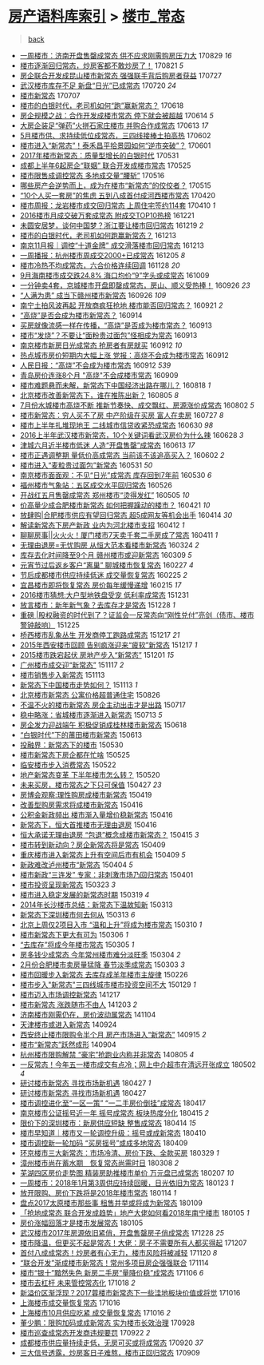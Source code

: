 [房产语料库索引](../../README.md)  > [楼市_常态](楼市_常态.md)
====
> [back](../README.md)

- [一周楼市：济南开盘售罄成常态 供不应求刚需购房压力大](http://jkwz.applinzi.com/ittc/7007139359424513040.html#%E4%B8%80%E5%91%A8%E6%A5%BC%E5%B8%82%EF%BC%9A%E6%B5%8E%E5%8D%97%E5%BC%80%E7%9B%98%E5%94%AE%E7%BD%84%E6%88%90%E5%B8%B8%E6%80%81+%E4%BE%9B%E4%B8%8D%E5%BA%94%E6%B1%82%E5%88%9A%E9%9C%80%E8%B4%AD%E6%88%BF%E5%8E%8B%E5%8A%9B%E5%A4%A7) 170829 *16* 
- [楼市逐渐回归常态，炒房客都不敢炒房了！](http://jkwz.applinzi.com/ittc/7004300909377750033.html#%E6%A5%BC%E5%B8%82%E9%80%90%E6%B8%90%E5%9B%9E%E5%BD%92%E5%B8%B8%E6%80%81%EF%BC%8C%E7%82%92%E6%88%BF%E5%AE%A2%E9%83%BD%E4%B8%8D%E6%95%A2%E7%82%92%E6%88%BF%E4%BA%86%EF%BC%81) 170821 *5* 
- [房企联合开发成昆山楼市新常态 强强联手背后购房者获益](http://jkwz.applinzi.com/ittc/6994869894062277649.html#%E6%88%BF%E4%BC%81%E8%81%94%E5%90%88%E5%BC%80%E5%8F%91%E6%88%90%E6%98%86%E5%B1%B1%E6%A5%BC%E5%B8%82%E6%96%B0%E5%B8%B8%E6%80%81+%E5%BC%BA%E5%BC%BA%E8%81%94%E6%89%8B%E8%83%8C%E5%90%8E%E8%B4%AD%E6%88%BF%E8%80%85%E8%8E%B7%E7%9B%8A) 170727  
- [武汉楼市库存不足 新盘“日光”已成常态](http://jkwz.applinzi.com/ittc/6992432596641121296.html#%E6%AD%A6%E6%B1%89%E6%A5%BC%E5%B8%82%E5%BA%93%E5%AD%98%E4%B8%8D%E8%B6%B3+%E6%96%B0%E7%9B%98%E2%80%9C%E6%97%A5%E5%85%89%E2%80%9D%E5%B7%B2%E6%88%90%E5%B8%B8%E6%80%81) 170720 *24* 
- [楼市新常态](http://jkwz.applinzi.com/ittc/6987432055234118673.html#%E6%A5%BC%E5%B8%82%E6%96%B0%E5%B8%B8%E6%80%81) 170707  
- [楼市的白银时代，老司机如何“跑”赢新常态？](http://jkwz.applinzi.com/ittc/6980531980402689029.html#%E6%A5%BC%E5%B8%82%E7%9A%84%E7%99%BD%E9%93%B6%E6%97%B6%E4%BB%A3%EF%BC%8C%E8%80%81%E5%8F%B8%E6%9C%BA%E5%A6%82%E4%BD%95%E2%80%9C%E8%B7%91%E2%80%9D%E8%B5%A2%E6%96%B0%E5%B8%B8%E6%80%81%EF%BC%9F) 170618  
- [房企规模之战：合作开发成楼市常态 停下就会被超越](http://jkwz.applinzi.com/ittc/6979019526107563012.html#%E6%88%BF%E4%BC%81%E8%A7%84%E6%A8%A1%E4%B9%8B%E6%88%98%EF%BC%9A%E5%90%88%E4%BD%9C%E5%BC%80%E5%8F%91%E6%88%90%E6%A5%BC%E5%B8%82%E5%B8%B8%E6%80%81+%E5%81%9C%E4%B8%8B%E5%B0%B1%E4%BC%9A%E8%A2%AB%E8%B6%85%E8%B6%8A) 170614 *5* 
- [大房企装足“弹药”火拼石家庄楼市 并购合作成常态](http://jkwz.applinzi.com/ittc/6978796113053090821.html#%E5%A4%A7%E6%88%BF%E4%BC%81%E8%A3%85%E8%B6%B3%E2%80%9C%E5%BC%B9%E8%8D%AF%E2%80%9D%E7%81%AB%E6%8B%BC%E7%9F%B3%E5%AE%B6%E5%BA%84%E6%A5%BC%E5%B8%82+%E5%B9%B6%E8%B4%AD%E5%90%88%E4%BD%9C%E6%88%90%E5%B8%B8%E6%80%81) 170613 *17* 
- [5月楼市供、求持续低位成常态，三四线接棒土拍高热](http://jkwz.applinzi.com/ittc/6974650598019302404.html#5%E6%9C%88%E6%A5%BC%E5%B8%82%E4%BE%9B%E3%80%81%E6%B1%82%E6%8C%81%E7%BB%AD%E4%BD%8E%E4%BD%8D%E6%88%90%E5%B8%B8%E6%80%81%EF%BC%8C%E4%B8%89%E5%9B%9B%E7%BA%BF%E6%8E%A5%E6%A3%92%E5%9C%9F%E6%8B%8D%E9%AB%98%E7%83%AD) 170602  
- [楼市进入“新常态”！泰禾昌平拾景园如何“逆市突破”？](http://jkwz.applinzi.com/ittc/6974119840892584964.html#%E6%A5%BC%E5%B8%82%E8%BF%9B%E5%85%A5%E2%80%9C%E6%96%B0%E5%B8%B8%E6%80%81%E2%80%9D%EF%BC%81%E6%B3%B0%E7%A6%BE%E6%98%8C%E5%B9%B3%E6%8B%BE%E6%99%AF%E5%9B%AD%E5%A6%82%E4%BD%95%E2%80%9C%E9%80%86%E5%B8%82%E7%AA%81%E7%A0%B4%E2%80%9D%EF%BC%9F) 170601  
- [2017年楼市新常态：质量型增长的白银时代](http://jkwz.applinzi.com/ittc/6973655023362769924.html#2017%E5%B9%B4%E6%A5%BC%E5%B8%82%E6%96%B0%E5%B8%B8%E6%80%81%EF%BC%9A%E8%B4%A8%E9%87%8F%E5%9E%8B%E5%A2%9E%E9%95%BF%E7%9A%84%E7%99%BD%E9%93%B6%E6%97%B6%E4%BB%A3) 170531  
- [成都上半年6起房企“联姻” 联合开发成楼市常态](http://jkwz.applinzi.com/ittc/6971559298273379332.html#%E6%88%90%E9%83%BD%E4%B8%8A%E5%8D%8A%E5%B9%B46%E8%B5%B7%E6%88%BF%E4%BC%81%E2%80%9C%E8%81%94%E5%A7%BB%E2%80%9D+%E8%81%94%E5%90%88%E5%BC%80%E5%8F%91%E6%88%90%E6%A5%BC%E5%B8%82%E5%B8%B8%E6%80%81) 170525  
- [楼市限售成调控常态 多地成交量“腰斩”](http://jkwz.applinzi.com/ittc/6968333748876608517.html#%E6%A5%BC%E5%B8%82%E9%99%90%E5%94%AE%E6%88%90%E8%B0%83%E6%8E%A7%E5%B8%B8%E6%80%81+%E5%A4%9A%E5%9C%B0%E6%88%90%E4%BA%A4%E9%87%8F%E2%80%9C%E8%85%B0%E6%96%A9%E2%80%9D) 170516  
- [哪些房产会逆势而上，成为在楼市“新常态”的佼佼者？](http://jkwz.applinzi.com/ittc/6967623574297773060.html#%E5%93%AA%E4%BA%9B%E6%88%BF%E4%BA%A7%E4%BC%9A%E9%80%86%E5%8A%BF%E8%80%8C%E4%B8%8A%EF%BC%8C%E6%88%90%E4%B8%BA%E5%9C%A8%E6%A5%BC%E5%B8%82%E2%80%9C%E6%96%B0%E5%B8%B8%E6%80%81%E2%80%9D%E7%9A%84%E4%BD%BC%E4%BD%BC%E8%80%85%EF%BC%9F) 170515  
- [“10个人买一套房”的焦虑 五到八成首付成河西楼市常态](http://jkwz.applinzi.com/ittc/6958705746735809540.html#%E2%80%9C10%E4%B8%AA%E4%BA%BA%E4%B9%B0%E4%B8%80%E5%A5%97%E6%88%BF%E2%80%9D%E7%9A%84%E7%84%A6%E8%99%91+%E4%BA%94%E5%88%B0%E5%85%AB%E6%88%90%E9%A6%96%E4%BB%98%E6%88%90%E6%B2%B3%E8%A5%BF%E6%A5%BC%E5%B8%82%E5%B8%B8%E6%80%81) 170420  
- [楼市周报：龙岩楼市成交回归常态 上周住宅签约114套](http://jkwz.applinzi.com/ittc/6954910236715516933.html#%E6%A5%BC%E5%B8%82%E5%91%A8%E6%8A%A5%EF%BC%9A%E9%BE%99%E5%B2%A9%E6%A5%BC%E5%B8%82%E6%88%90%E4%BA%A4%E5%9B%9E%E5%BD%92%E5%B8%B8%E6%80%81+%E4%B8%8A%E5%91%A8%E4%BD%8F%E5%AE%85%E7%AD%BE%E7%BA%A6114%E5%A5%97) 170410 *1* 
- [2016楼市月成交破万套成常态 附成交TOP10热榜](http://jkwz.applinzi.com/ittc/6914018122725327877.html#2016%E6%A5%BC%E5%B8%82%E6%9C%88%E6%88%90%E4%BA%A4%E7%A0%B4%E4%B8%87%E5%A5%97%E6%88%90%E5%B8%B8%E6%80%81+%E9%99%84%E6%88%90%E4%BA%A4TOP10%E7%83%AD%E6%A6%9C) 161221  
- [未圆安居梦，谈何中国梦？浙江要让楼市回归常态](http://jkwz.applinzi.com/ittc/6913246507435557892.html#%E6%9C%AA%E5%9C%86%E5%AE%89%E5%B1%85%E6%A2%A6%EF%BC%8C%E8%B0%88%E4%BD%95%E4%B8%AD%E5%9B%BD%E6%A2%A6%EF%BC%9F%E6%B5%99%E6%B1%9F%E8%A6%81%E8%AE%A9%E6%A5%BC%E5%B8%82%E5%9B%9E%E5%BD%92%E5%B8%B8%E6%80%81) 161219 *2* 
- [楼市的白银时代，老司机如何跑赢新常态？](http://jkwz.applinzi.com/ittc/6911068707890922501.html#%E6%A5%BC%E5%B8%82%E7%9A%84%E7%99%BD%E9%93%B6%E6%97%B6%E4%BB%A3%EF%BC%8C%E8%80%81%E5%8F%B8%E6%9C%BA%E5%A6%82%E4%BD%95%E8%B7%91%E8%B5%A2%E6%96%B0%E5%B8%B8%E6%80%81%EF%BC%9F) 161213  
- [南京11月报｜调控“十道金牌” 成交滑落楼市回归常态](http://jkwz.applinzi.com/ittc/6911056387659793412.html#%E5%8D%97%E4%BA%AC11%E6%9C%88%E6%8A%A5%EF%BD%9C%E8%B0%83%E6%8E%A7%E2%80%9C%E5%8D%81%E9%81%93%E9%87%91%E7%89%8C%E2%80%9D+%E6%88%90%E4%BA%A4%E6%BB%91%E8%90%BD%E6%A5%BC%E5%B8%82%E5%9B%9E%E5%BD%92%E5%B8%B8%E6%80%81) 161213  
- [一周播报：杭州楼市周成交2000+已成常态](http://jkwz.applinzi.com/ittc/6908072871959462917.html#%E4%B8%80%E5%91%A8%E6%92%AD%E6%8A%A5%EF%BC%9A%E6%9D%AD%E5%B7%9E%E6%A5%BC%E5%B8%82%E5%91%A8%E6%88%90%E4%BA%A42000%2B%E5%B7%B2%E6%88%90%E5%B8%B8%E6%80%81) 161205 *8* 
- [楼市冷热不均成常态，六合价格连续回调](http://jkwz.applinzi.com/ittc/6905587940645667845.html#%E6%A5%BC%E5%B8%82%E5%86%B7%E7%83%AD%E4%B8%8D%E5%9D%87%E6%88%90%E5%B8%B8%E6%80%81%EF%BC%8C%E5%85%AD%E5%90%88%E4%BB%B7%E6%A0%BC%E8%BF%9E%E7%BB%AD%E5%9B%9E%E8%B0%83) 161128 *20* 
- [9月海南楼市成交跌24.8% 海口均价“9”字头或成常态](http://jkwz.applinzi.com/ittc/6887008980492092421.html#9%E6%9C%88%E6%B5%B7%E5%8D%97%E6%A5%BC%E5%B8%82%E6%88%90%E4%BA%A4%E8%B7%8C24.8%25+%E6%B5%B7%E5%8F%A3%E5%9D%87%E4%BB%B7%E2%80%9C9%E2%80%9D%E5%AD%97%E5%A4%B4%E6%88%96%E6%88%90%E5%B8%B8%E6%80%81) 161009  
- [一分钟卖4套，京城楼市开盘即罄成常态，房山、顺义受热捧！](http://jkwz.applinzi.com/ittc/6882164633103762436.html#%E4%B8%80%E5%88%86%E9%92%9F%E5%8D%964%E5%A5%97%EF%BC%8C%E4%BA%AC%E5%9F%8E%E6%A5%BC%E5%B8%82%E5%BC%80%E7%9B%98%E5%8D%B3%E7%BD%84%E6%88%90%E5%B8%B8%E6%80%81%EF%BC%8C%E6%88%BF%E5%B1%B1%E3%80%81%E9%A1%BA%E4%B9%89%E5%8F%97%E7%83%AD%E6%8D%A7%EF%BC%81) 160926 *23* 
- [“人满为患” 成当下赣州楼市新常态](http://jkwz.applinzi.com/ittc/6882096352573522948.html#%E2%80%9C%E4%BA%BA%E6%BB%A1%E4%B8%BA%E6%82%A3%E2%80%9D+%E6%88%90%E5%BD%93%E4%B8%8B%E8%B5%A3%E5%B7%9E%E6%A5%BC%E5%B8%82%E6%96%B0%E5%B8%B8%E6%80%81) 160926 *109* 
- [南宁土拍风波再起 开放商疯狂抢地 楼市能否回归常态？](http://jkwz.applinzi.com/ittc/6880364532098139141.html#%E5%8D%97%E5%AE%81%E5%9C%9F%E6%8B%8D%E9%A3%8E%E6%B3%A2%E5%86%8D%E8%B5%B7+%E5%BC%80%E6%94%BE%E5%95%86%E7%96%AF%E7%8B%82%E6%8A%A2%E5%9C%B0+%E6%A5%BC%E5%B8%82%E8%83%BD%E5%90%A6%E5%9B%9E%E5%BD%92%E5%B8%B8%E6%80%81%EF%BC%9F) 160921 *2* 
- [“高烧”是否会成为楼市新常态？](http://jkwz.applinzi.com/ittc/6877807968434783236.html#%E2%80%9C%E9%AB%98%E7%83%A7%E2%80%9D%E6%98%AF%E5%90%A6%E4%BC%9A%E6%88%90%E4%B8%BA%E6%A5%BC%E5%B8%82%E6%96%B0%E5%B8%B8%E6%80%81%EF%BC%9F) 160914  
- [买房就像流感一样在传播，“高烧”是否成为楼市常态？](http://jkwz.applinzi.com/ittc/6877428013532185604.html#%E4%B9%B0%E6%88%BF%E5%B0%B1%E5%83%8F%E6%B5%81%E6%84%9F%E4%B8%80%E6%A0%B7%E5%9C%A8%E4%BC%A0%E6%92%AD%EF%BC%8C%E2%80%9C%E9%AB%98%E7%83%A7%E2%80%9D%E6%98%AF%E5%90%A6%E6%88%90%E4%B8%BA%E6%A5%BC%E5%B8%82%E5%B8%B8%E6%80%81%EF%BC%9F) 160913  
- [楼市“发烧”？不要让“面粉贵过面包”怪相成为常态](http://jkwz.applinzi.com/ittc/6877267389917430789.html#%E6%A5%BC%E5%B8%82%E2%80%9C%E5%8F%91%E7%83%A7%E2%80%9D%EF%BC%9F%E4%B8%8D%E8%A6%81%E8%AE%A9%E2%80%9C%E9%9D%A2%E7%B2%89%E8%B4%B5%E8%BF%87%E9%9D%A2%E5%8C%85%E2%80%9D%E6%80%AA%E7%9B%B8%E6%88%90%E4%B8%BA%E5%B8%B8%E6%80%81) 160913  
- [南京楼市新房日光成常态 抢房者有房就买](http://jkwz.applinzi.com/ittc/6877012983925965829.html#%E5%8D%97%E4%BA%AC%E6%A5%BC%E5%B8%82%E6%96%B0%E6%88%BF%E6%97%A5%E5%85%89%E6%88%90%E5%B8%B8%E6%80%81+%E6%8A%A2%E6%88%BF%E8%80%85%E6%9C%89%E6%88%BF%E5%B0%B1%E4%B9%B0) 160912 *10* 
- [热点城市房价短期内大幅上涨 党报：高烧不会成为楼市常态](http://jkwz.applinzi.com/ittc/6876885820211987460.html#%E7%83%AD%E7%82%B9%E5%9F%8E%E5%B8%82%E6%88%BF%E4%BB%B7%E7%9F%AD%E6%9C%9F%E5%86%85%E5%A4%A7%E5%B9%85%E4%B8%8A%E6%B6%A8+%E5%85%9A%E6%8A%A5%EF%BC%9A%E9%AB%98%E7%83%A7%E4%B8%8D%E4%BC%9A%E6%88%90%E4%B8%BA%E6%A5%BC%E5%B8%82%E5%B8%B8%E6%80%81) 160912  
- [人民日报：“高烧”不会成为楼市常态](http://jkwz.applinzi.com/ittc/6876877715436733444.html#%E4%BA%BA%E6%B0%91%E6%97%A5%E6%8A%A5%EF%BC%9A%E2%80%9C%E9%AB%98%E7%83%A7%E2%80%9D%E4%B8%8D%E4%BC%9A%E6%88%90%E4%B8%BA%E6%A5%BC%E5%B8%82%E5%B8%B8%E6%80%81) 160912 *539* 
- [青岛房价连涨8个月 &quot;高烧&quot;不会成楼市常态](http://jkwz.applinzi.com/ittc/6875780658647008261.html#%E9%9D%92%E5%B2%9B%E6%88%BF%E4%BB%B7%E8%BF%9E%E6%B6%A88%E4%B8%AA%E6%9C%88+%26quot%3B%E9%AB%98%E7%83%A7%26quot%3B%E4%B8%8D%E4%BC%9A%E6%88%90%E6%A5%BC%E5%B8%82%E5%B8%B8%E6%80%81) 160909  
- [楼市难题悬而未解，新常态下中国经济出路在哪儿？](http://jkwz.applinzi.com/ittc/6867784354629157892.html#%E6%A5%BC%E5%B8%82%E9%9A%BE%E9%A2%98%E6%82%AC%E8%80%8C%E6%9C%AA%E8%A7%A3%EF%BC%8C%E6%96%B0%E5%B8%B8%E6%80%81%E4%B8%8B%E4%B8%AD%E5%9B%BD%E7%BB%8F%E6%B5%8E%E5%87%BA%E8%B7%AF%E5%9C%A8%E5%93%AA%E5%84%BF%EF%BC%9F) 160818 *1* 
- [北京楼市改善新常态下，谁在推陈出新？](http://jkwz.applinzi.com/ittc/6862816988489057284.html#%E5%8C%97%E4%BA%AC%E6%A5%BC%E5%B8%82%E6%94%B9%E5%96%84%E6%96%B0%E5%B8%B8%E6%80%81%E4%B8%8B%EF%BC%8C%E8%B0%81%E5%9C%A8%E6%8E%A8%E9%99%88%E5%87%BA%E6%96%B0%EF%BC%9F) 160805 *8* 
- [7月份水城楼市高烧不断 推新节奏快、成交飘红、房源涨价成常态](http://jkwz.applinzi.com/ittc/6861784354107425797.html#7%E6%9C%88%E4%BB%BD%E6%B0%B4%E5%9F%8E%E6%A5%BC%E5%B8%82%E9%AB%98%E7%83%A7%E4%B8%8D%E6%96%AD+%E6%8E%A8%E6%96%B0%E8%8A%82%E5%A5%8F%E5%BF%AB%E3%80%81%E6%88%90%E4%BA%A4%E9%A3%98%E7%BA%A2%E3%80%81%E6%88%BF%E6%BA%90%E6%B6%A8%E4%BB%B7%E6%88%90%E5%B8%B8%E6%80%81) 160802 *5* 
- [楼市新常态：穷人买不了房 中产阶级在买房 富人在卖房](http://jkwz.applinzi.com/ittc/6859673798831506437.html#%E6%A5%BC%E5%B8%82%E6%96%B0%E5%B8%B8%E6%80%81%EF%BC%9A%E7%A9%B7%E4%BA%BA%E4%B9%B0%E4%B8%8D%E4%BA%86%E6%88%BF+%E4%B8%AD%E4%BA%A7%E9%98%B6%E7%BA%A7%E5%9C%A8%E4%B9%B0%E6%88%BF+%E5%AF%8C%E4%BA%BA%E5%9C%A8%E5%8D%96%E6%88%BF) 160727 *8* 
- [楼市上半年扎堆现地王 二线城市信贷收紧恐成常态](http://jkwz.applinzi.com/ittc/6849419554522137605.html#%E6%A5%BC%E5%B8%82%E4%B8%8A%E5%8D%8A%E5%B9%B4%E6%89%8E%E5%A0%86%E7%8E%B0%E5%9C%B0%E7%8E%8B+%E4%BA%8C%E7%BA%BF%E5%9F%8E%E5%B8%82%E4%BF%A1%E8%B4%B7%E6%94%B6%E7%B4%A7%E6%81%90%E6%88%90%E5%B8%B8%E6%80%81) 160630 *98* 
- [2016上半年武汉楼市新常态，10个关键词看武汉房价为什么辣](http://jkwz.applinzi.com/ittc/6848698165137769477.html#2016%E4%B8%8A%E5%8D%8A%E5%B9%B4%E6%AD%A6%E6%B1%89%E6%A5%BC%E5%B8%82%E6%96%B0%E5%B8%B8%E6%80%81%EF%BC%8C10%E4%B8%AA%E5%85%B3%E9%94%AE%E8%AF%8D%E7%9C%8B%E6%AD%A6%E6%B1%89%E6%88%BF%E4%BB%B7%E4%B8%BA%E4%BB%80%E4%B9%88%E8%BE%A3) 160628 *3* 
- [津城六月近半楼市低迷 人造“开盘售罄”成常态](http://jkwz.applinzi.com/ittc/6843249200154035204.html#%E6%B4%A5%E5%9F%8E%E5%85%AD%E6%9C%88%E8%BF%91%E5%8D%8A%E6%A5%BC%E5%B8%82%E4%BD%8E%E8%BF%B7+%E4%BA%BA%E9%80%A0%E2%80%9C%E5%BC%80%E7%9B%98%E5%94%AE%E7%BD%84%E2%80%9D%E6%88%90%E5%B8%B8%E6%80%81) 160613 *17* 
- [楼市正遇调整期 量低价高成常态 当前该不该追高买入？](http://jkwz.applinzi.com/ittc/6839067278867694597.html#%E6%A5%BC%E5%B8%82%E6%AD%A3%E9%81%87%E8%B0%83%E6%95%B4%E6%9C%9F+%E9%87%8F%E4%BD%8E%E4%BB%B7%E9%AB%98%E6%88%90%E5%B8%B8%E6%80%81+%E5%BD%93%E5%89%8D%E8%AF%A5%E4%B8%8D%E8%AF%A5%E8%BF%BD%E9%AB%98%E4%B9%B0%E5%85%A5%EF%BC%9F) 160602 *2* 
- [楼市进入“麦粒贵过面包”新常态](http://jkwz.applinzi.com/ittc/6838390683853128709.html#%E6%A5%BC%E5%B8%82%E8%BF%9B%E5%85%A5%E2%80%9C%E9%BA%A6%E7%B2%92%E8%B4%B5%E8%BF%87%E9%9D%A2%E5%8C%85%E2%80%9D%E6%96%B0%E5%B8%B8%E6%80%81) 160531 *50* 
- [南京楼市面面观：不见“日光”成常态 库存回到7年前](http://jkwz.applinzi.com/ittc/6838079583420941317.html#%E5%8D%97%E4%BA%AC%E6%A5%BC%E5%B8%82%E9%9D%A2%E9%9D%A2%E8%A7%82%EF%BC%9A%E4%B8%8D%E8%A7%81%E2%80%9C%E6%97%A5%E5%85%89%E2%80%9D%E6%88%90%E5%B8%B8%E6%80%81+%E5%BA%93%E5%AD%98%E5%9B%9E%E5%88%B07%E5%B9%B4%E5%89%8D) 160530 *6* 
- [福州楼市气象站：五区成交水平回归常态](http://jkwz.applinzi.com/ittc/6836455016843707397.html#%E7%A6%8F%E5%B7%9E%E6%A5%BC%E5%B8%82%E6%B0%94%E8%B1%A1%E7%AB%99%EF%BC%9A%E4%BA%94%E5%8C%BA%E6%88%90%E4%BA%A4%E6%B0%B4%E5%B9%B3%E5%9B%9E%E5%BD%92%E5%B8%B8%E6%80%81) 160526  
- [开战红五月售罄成常态 郑州楼市“烫得发红”](http://jkwz.applinzi.com/ittc/6828666221503185925.html#%E5%BC%80%E6%88%98%E7%BA%A2%E4%BA%94%E6%9C%88%E5%94%AE%E7%BD%84%E6%88%90%E5%B8%B8%E6%80%81+%E9%83%91%E5%B7%9E%E6%A5%BC%E5%B8%82%E2%80%9C%E7%83%AB%E5%BE%97%E5%8F%91%E7%BA%A2%E2%80%9D) 160505 *10* 
- [价高量少成合肥楼市新常态 如何把握躁动的楼市？](http://jkwz.applinzi.com/ittc/6823468992341476356.html#%E4%BB%B7%E9%AB%98%E9%87%8F%E5%B0%91%E6%88%90%E5%90%88%E8%82%A5%E6%A5%BC%E5%B8%82%E6%96%B0%E5%B8%B8%E6%80%81+%E5%A6%82%E4%BD%95%E6%8A%8A%E6%8F%A1%E8%BA%81%E5%8A%A8%E7%9A%84%E6%A5%BC%E5%B8%82%EF%BC%9F) 160421 *10* 
- [放肆购|合肥楼市供应有望回归常态 超5成网友等机会出手](http://jkwz.applinzi.com/ittc/6820890423325099013.html#%E6%94%BE%E8%82%86%E8%B4%AD%7C%E5%90%88%E8%82%A5%E6%A5%BC%E5%B8%82%E4%BE%9B%E5%BA%94%E6%9C%89%E6%9C%9B%E5%9B%9E%E5%BD%92%E5%B8%B8%E6%80%81+%E8%B6%855%E6%88%90%E7%BD%91%E5%8F%8B%E7%AD%89%E6%9C%BA%E4%BC%9A%E5%87%BA%E6%89%8B) 160414 *30* 
- [解读新常态下房产新政 业内为河北楼市支招](http://jkwz.applinzi.com/ittc/6820208761389974532.html#%E8%A7%A3%E8%AF%BB%E6%96%B0%E5%B8%B8%E6%80%81%E4%B8%8B%E6%88%BF%E4%BA%A7%E6%96%B0%E6%94%BF+%E4%B8%9A%E5%86%85%E4%B8%BA%E6%B2%B3%E5%8C%97%E6%A5%BC%E5%B8%82%E6%94%AF%E6%8B%9B) 160412 *1* 
- [聊聊房事||火火火！厦门楼市7天卖千套二手房成了常态](http://jkwz.applinzi.com/ittc/6819788174041547780.html#%E8%81%8A%E8%81%8A%E6%88%BF%E4%BA%8B%7C%7C%E7%81%AB%E7%81%AB%E7%81%AB%EF%BC%81%E5%8E%A6%E9%97%A8%E6%A5%BC%E5%B8%827%E5%A4%A9%E5%8D%96%E5%8D%83%E5%A5%97%E4%BA%8C%E6%89%8B%E6%88%BF%E6%88%90%E4%BA%86%E5%B8%B8%E6%80%81) 160411 *1* 
- [无理由退房=无忧购房 从恒大范本看楼市新常态](http://jkwz.applinzi.com/ittc/6813110730790274052.html#%E6%97%A0%E7%90%86%E7%94%B1%E9%80%80%E6%88%BF%3D%E6%97%A0%E5%BF%A7%E8%B4%AD%E6%88%BF+%E4%BB%8E%E6%81%92%E5%A4%A7%E8%8C%83%E6%9C%AC%E7%9C%8B%E6%A5%BC%E5%B8%82%E6%96%B0%E5%B8%B8%E6%80%81) 160324 *2* 
- [库存去化时间降至9个月 赣州楼市或迎新常态](http://jkwz.applinzi.com/ittc/6807553691905164292.html#%E5%BA%93%E5%AD%98%E5%8E%BB%E5%8C%96%E6%97%B6%E9%97%B4%E9%99%8D%E8%87%B39%E4%B8%AA%E6%9C%88+%E8%B5%A3%E5%B7%9E%E6%A5%BC%E5%B8%82%E6%88%96%E8%BF%8E%E6%96%B0%E5%B8%B8%E6%80%81) 160309 *5* 
- [元宵节过后返乡客户“离巢” 聊城楼市恢复常态](http://jkwz.applinzi.com/ittc/6803413823868371972.html#%E5%85%83%E5%AE%B5%E8%8A%82%E8%BF%87%E5%90%8E%E8%BF%94%E4%B9%A1%E5%AE%A2%E6%88%B7%E2%80%9C%E7%A6%BB%E5%B7%A2%E2%80%9D+%E8%81%8A%E5%9F%8E%E6%A5%BC%E5%B8%82%E6%81%A2%E5%A4%8D%E5%B8%B8%E6%80%81) 160227 *4* 
- [节后成都楼市供应持续低迷 成交量恢复常态](http://jkwz.applinzi.com/ittc/6802764530044109828.html#%E8%8A%82%E5%90%8E%E6%88%90%E9%83%BD%E6%A5%BC%E5%B8%82%E4%BE%9B%E5%BA%94%E6%8C%81%E7%BB%AD%E4%BD%8E%E8%BF%B7+%E6%88%90%E4%BA%A4%E9%87%8F%E6%81%A2%E5%A4%8D%E5%B8%B8%E6%80%81) 160225 *2* 
- [宜昌楼市即将恢复常态 房价每年缓慢递增](http://jkwz.applinzi.com/ittc/6798980914881250308.html#%E5%AE%9C%E6%98%8C%E6%A5%BC%E5%B8%82%E5%8D%B3%E5%B0%86%E6%81%A2%E5%A4%8D%E5%B8%B8%E6%80%81+%E6%88%BF%E4%BB%B7%E6%AF%8F%E5%B9%B4%E7%BC%93%E6%85%A2%E9%80%92%E5%A2%9E) 160215 *17* 
- [2016楼市猜想:大户型地铁盘受宠 低利率成常态](http://jkwz.applinzi.com/ittc/6781875148592514053.html#2016%E6%A5%BC%E5%B8%82%E7%8C%9C%E6%83%B3%3A%E5%A4%A7%E6%88%B7%E5%9E%8B%E5%9C%B0%E9%93%81%E7%9B%98%E5%8F%97%E5%AE%A0+%E4%BD%8E%E5%88%A9%E7%8E%87%E6%88%90%E5%B8%B8%E6%80%81) 151231  
- [放言楼市：新年新气象？去库存才是常态](http://jkwz.applinzi.com/ittc/6780678187931665412.html#%E6%94%BE%E8%A8%80%E6%A5%BC%E5%B8%82%EF%BC%9A%E6%96%B0%E5%B9%B4%E6%96%B0%E6%B0%94%E8%B1%A1%EF%BC%9F%E5%8E%BB%E5%BA%93%E5%AD%98%E6%89%8D%E6%98%AF%E5%B8%B8%E6%80%81) 151228 *1* 
- [重磅 |股权融资的时代到了？证监会一反常态向“刚性兑付”亮剑（债市、楼市警钟敲响）](http://jkwz.applinzi.com/ittc/6779832707886613508.html#%E9%87%8D%E7%A3%85+%7C%E8%82%A1%E6%9D%83%E8%9E%8D%E8%B5%84%E7%9A%84%E6%97%B6%E4%BB%A3%E5%88%B0%E4%BA%86%EF%BC%9F%E8%AF%81%E7%9B%91%E4%BC%9A%E4%B8%80%E5%8F%8D%E5%B8%B8%E6%80%81%E5%90%91%E2%80%9C%E5%88%9A%E6%80%A7%E5%85%91%E4%BB%98%E2%80%9D%E4%BA%AE%E5%89%91%EF%BC%88%E5%80%BA%E5%B8%82%E3%80%81%E6%A5%BC%E5%B8%82%E8%AD%A6%E9%92%9F%E6%95%B2%E5%93%8D%EF%BC%89) 151225  
- [桥西楼市乱象丛生 开发商停工跑路成常态](http://jkwz.applinzi.com/ittc/6776846641378362372.html#%E6%A1%A5%E8%A5%BF%E6%A5%BC%E5%B8%82%E4%B9%B1%E8%B1%A1%E4%B8%9B%E7%94%9F+%E5%BC%80%E5%8F%91%E5%95%86%E5%81%9C%E5%B7%A5%E8%B7%91%E8%B7%AF%E6%88%90%E5%B8%B8%E6%80%81) 151217 *21* 
- [2015年西安楼市回顾 告别疯涨迎来“疲软”新常态](http://jkwz.applinzi.com/ittc/6776706285496173572.html#2015%E5%B9%B4%E8%A5%BF%E5%AE%89%E6%A5%BC%E5%B8%82%E5%9B%9E%E9%A1%BE+%E5%91%8A%E5%88%AB%E7%96%AF%E6%B6%A8%E8%BF%8E%E6%9D%A5%E2%80%9C%E7%96%B2%E8%BD%AF%E2%80%9D%E6%96%B0%E5%B8%B8%E6%80%81) 151217 *1* 
- [2015楼市跌宕起伏 房地产步入“新常态”](http://jkwz.applinzi.com/ittc/6770931411146245124.html#2015%E6%A5%BC%E5%B8%82%E8%B7%8C%E5%AE%95%E8%B5%B7%E4%BC%8F+%E6%88%BF%E5%9C%B0%E4%BA%A7%E6%AD%A5%E5%85%A5%E2%80%9C%E6%96%B0%E5%B8%B8%E6%80%81%E2%80%9D) 151201 *15* 
- [广州楼市成交迎“新常态”](http://jkwz.applinzi.com/ittc/6765518821444289540.html#%E5%B9%BF%E5%B7%9E%E6%A5%BC%E5%B8%82%E6%88%90%E4%BA%A4%E8%BF%8E%E2%80%9C%E6%96%B0%E5%B8%B8%E6%80%81%E2%80%9D) 151117 *2* 
- [楼市销售步入新常态](http://jkwz.applinzi.com/ittc/6764046319136277509.html#%E6%A5%BC%E5%B8%82%E9%94%80%E5%94%AE%E6%AD%A5%E5%85%A5%E6%96%B0%E5%B8%B8%E6%80%81) 151113  
- [新常态下中国楼市走势如何？](http://jkwz.applinzi.com/ittc/6764043104860767237.html#%E6%96%B0%E5%B8%B8%E6%80%81%E4%B8%8B%E4%B8%AD%E5%9B%BD%E6%A5%BC%E5%B8%82%E8%B5%B0%E5%8A%BF%E5%A6%82%E4%BD%95%EF%BC%9F) 151113 *1* 
- [北京楼市新常态 公寓价格超普通住宅](http://jkwz.applinzi.com/ittc/547650615643586878.html#%E5%8C%97%E4%BA%AC%E6%A5%BC%E5%B8%82%E6%96%B0%E5%B8%B8%E6%80%81+%E5%85%AC%E5%AF%93%E4%BB%B7%E6%A0%BC%E8%B6%85%E6%99%AE%E9%80%9A%E4%BD%8F%E5%AE%85) 150826  
- [不温不火的楼市新常态 房企主动出击才是出路](http://jkwz.applinzi.com/ittc/547650614741146769.html#%E4%B8%8D%E6%B8%A9%E4%B8%8D%E7%81%AB%E7%9A%84%E6%A5%BC%E5%B8%82%E6%96%B0%E5%B8%B8%E6%80%81+%E6%88%BF%E4%BC%81%E4%B8%BB%E5%8A%A8%E5%87%BA%E5%87%BB%E6%89%8D%E6%98%AF%E5%87%BA%E8%B7%AF) 150717  
- [稳中略涨：省城楼市逐渐进入新常态](http://jkwz.applinzi.com/ittc/547650614938710802.html#%E7%A8%B3%E4%B8%AD%E7%95%A5%E6%B6%A8%EF%BC%9A%E7%9C%81%E5%9F%8E%E6%A5%BC%E5%B8%82%E9%80%90%E6%B8%90%E8%BF%9B%E5%85%A5%E6%96%B0%E5%B8%B8%E6%80%81) 150713 *5* 
- [房企发力迎战端午 积极促销成桂林楼市新常态](http://jkwz.applinzi.com/ittc/547650611420533125.html#%E6%88%BF%E4%BC%81%E5%8F%91%E5%8A%9B%E8%BF%8E%E6%88%98%E7%AB%AF%E5%8D%88+%E7%A7%AF%E6%9E%81%E4%BF%83%E9%94%80%E6%88%90%E6%A1%82%E6%9E%97%E6%A5%BC%E5%B8%82%E6%96%B0%E5%B8%B8%E6%80%81) 150618  
- [“白银时代”下的莆田楼市新常态](http://jkwz.applinzi.com/ittc/547650611419548006.html#%E2%80%9C%E7%99%BD%E9%93%B6%E6%97%B6%E4%BB%A3%E2%80%9D%E4%B8%8B%E7%9A%84%E8%8E%86%E7%94%B0%E6%A5%BC%E5%B8%82%E6%96%B0%E5%B8%B8%E6%80%81) 150613  
- [投融界：新常态下的楼市](http://jkwz.applinzi.com/ittc/547650611418348921.html#%E6%8A%95%E8%9E%8D%E7%95%8C%EF%BC%9A%E6%96%B0%E5%B8%B8%E6%80%81%E4%B8%8B%E7%9A%84%E6%A5%BC%E5%B8%82) 150530  
- [楼市新常态下房企都在忙啥](http://jkwz.applinzi.com/ittc/547650611417661738.html#%E6%A5%BC%E5%B8%82%E6%96%B0%E5%B8%B8%E6%80%81%E4%B8%8B%E6%88%BF%E4%BC%81%E9%83%BD%E5%9C%A8%E5%BF%99%E5%95%A5) 150525  
- [临安楼市步入消费常态](http://jkwz.applinzi.com/ittc/547650611414971824.html#%E4%B8%B4%E5%AE%89%E6%A5%BC%E5%B8%82%E6%AD%A5%E5%85%A5%E6%B6%88%E8%B4%B9%E5%B8%B8%E6%80%81) 150522  
- [地产新常态变革 下半年楼市怎么转？](http://jkwz.applinzi.com/ittc/547650611413852838.html#%E5%9C%B0%E4%BA%A7%E6%96%B0%E5%B8%B8%E6%80%81%E5%8F%98%E9%9D%A9+%E4%B8%8B%E5%8D%8A%E5%B9%B4%E6%A5%BC%E5%B8%82%E6%80%8E%E4%B9%88%E8%BD%AC%EF%BC%9F) 150520  
- [未来买房，楼市常态之下只可保值](http://jkwz.applinzi.com/ittc/547650611406873704.html#%E6%9C%AA%E6%9D%A5%E4%B9%B0%E6%88%BF%EF%BC%8C%E6%A5%BC%E5%B8%82%E5%B8%B8%E6%80%81%E4%B9%8B%E4%B8%8B%E5%8F%AA%E5%8F%AF%E4%BF%9D%E5%80%BC) 150427 *23* 
- [房博会观察:理性购房成楼市新常态](http://jkwz.applinzi.com/ittc/547650611405302518.html#%E6%88%BF%E5%8D%9A%E4%BC%9A%E8%A7%82%E5%AF%9F%3A%E7%90%86%E6%80%A7%E8%B4%AD%E6%88%BF%E6%88%90%E6%A5%BC%E5%B8%82%E6%96%B0%E5%B8%B8%E6%80%81) 150419  
- [改善型购房需求将成楼市新常态](http://jkwz.applinzi.com/ittc/547650611400781875.html#%E6%94%B9%E5%96%84%E5%9E%8B%E8%B4%AD%E6%88%BF%E9%9C%80%E6%B1%82%E5%B0%86%E6%88%90%E6%A5%BC%E5%B8%82%E6%96%B0%E5%B8%B8%E6%80%81) 150416  
- [公积金新政频出 楼市渐入量增价稳新常态](http://jkwz.applinzi.com/ittc/547650611405013385.html#%E5%85%AC%E7%A7%AF%E9%87%91%E6%96%B0%E6%94%BF%E9%A2%91%E5%87%BA+%E6%A5%BC%E5%B8%82%E6%B8%90%E5%85%A5%E9%87%8F%E5%A2%9E%E4%BB%B7%E7%A8%B3%E6%96%B0%E5%B8%B8%E6%80%81) 150416  
- [新常态下，恒大首推楼市无理由退房](http://jkwz.applinzi.com/ittc/547650611405054565.html#%E6%96%B0%E5%B8%B8%E6%80%81%E4%B8%8B%EF%BC%8C%E6%81%92%E5%A4%A7%E9%A6%96%E6%8E%A8%E6%A5%BC%E5%B8%82%E6%97%A0%E7%90%86%E7%94%B1%E9%80%80%E6%88%BF) 150416  
- [恒大承诺无理由退房 “包退”概念成楼市新常态？](http://jkwz.applinzi.com/ittc/547650611404427323.html#%E6%81%92%E5%A4%A7%E6%89%BF%E8%AF%BA%E6%97%A0%E7%90%86%E7%94%B1%E9%80%80%E6%88%BF+%E2%80%9C%E5%8C%85%E9%80%80%E2%80%9D%E6%A6%82%E5%BF%B5%E6%88%90%E6%A5%BC%E5%B8%82%E6%96%B0%E5%B8%B8%E6%80%81%EF%BC%9F) 150415 *3* 
- [楼市转到新动向？房企新常态将是常态](http://jkwz.applinzi.com/ittc/547650611403428033.html#%E6%A5%BC%E5%B8%82%E8%BD%AC%E5%88%B0%E6%96%B0%E5%8A%A8%E5%90%91%EF%BC%9F%E6%88%BF%E4%BC%81%E6%96%B0%E5%B8%B8%E6%80%81%E5%B0%86%E6%98%AF%E5%B8%B8%E6%80%81) 150409  
- [重庆楼市进入新常态上升有空间后市有机会](http://jkwz.applinzi.com/ittc/547650611401701702.html#%E9%87%8D%E5%BA%86%E6%A5%BC%E5%B8%82%E8%BF%9B%E5%85%A5%E6%96%B0%E5%B8%B8%E6%80%81%E4%B8%8A%E5%8D%87%E6%9C%89%E7%A9%BA%E9%97%B4%E5%90%8E%E5%B8%82%E6%9C%89%E6%9C%BA%E4%BC%9A) 150409 *5* 
- [新政难改泸州楼市“新常态](http://jkwz.applinzi.com/ittc/547650611403424000.html#%E6%96%B0%E6%94%BF%E9%9A%BE%E6%94%B9%E6%B3%B8%E5%B7%9E%E6%A5%BC%E5%B8%82%E2%80%9C%E6%96%B0%E5%B8%B8%E6%80%81) 150404 *5* 
- [楼市新政“三连发” 专家：非刺激市场乃回归常态](http://jkwz.applinzi.com/ittc/547650611401936193.html#%E6%A5%BC%E5%B8%82%E6%96%B0%E6%94%BF%E2%80%9C%E4%B8%89%E8%BF%9E%E5%8F%91%E2%80%9D+%E4%B8%93%E5%AE%B6%EF%BC%9A%E9%9D%9E%E5%88%BA%E6%BF%80%E5%B8%82%E5%9C%BA%E4%B9%83%E5%9B%9E%E5%BD%92%E5%B8%B8%E6%80%81) 150401  
- [楼市投资呈现新常态](http://jkwz.applinzi.com/ittc/547650611400635441.html#%E6%A5%BC%E5%B8%82%E6%8A%95%E8%B5%84%E5%91%88%E7%8E%B0%E6%96%B0%E5%B8%B8%E6%80%81) 150323 *3* 
- [楼市进入稳定发展的新常态时期](http://jkwz.applinzi.com/ittc/547650611397358819.html#%E6%A5%BC%E5%B8%82%E8%BF%9B%E5%85%A5%E7%A8%B3%E5%AE%9A%E5%8F%91%E5%B1%95%E7%9A%84%E6%96%B0%E5%B8%B8%E6%80%81%E6%97%B6%E6%9C%9F) 150319 *4* 
- [2014年长沙楼市总结：新常态下温故知新](http://jkwz.applinzi.com/ittc/547650611397166503.html#2014%E5%B9%B4%E9%95%BF%E6%B2%99%E6%A5%BC%E5%B8%82%E6%80%BB%E7%BB%93%EF%BC%9A%E6%96%B0%E5%B8%B8%E6%80%81%E4%B8%8B%E6%B8%A9%E6%95%85%E7%9F%A5%E6%96%B0) 150313  
- [新常态下深圳楼市何去何从](http://jkwz.applinzi.com/ittc/547650611396403077.html#%E6%96%B0%E5%B8%B8%E6%80%81%E4%B8%8B%E6%B7%B1%E5%9C%B3%E6%A5%BC%E5%B8%82%E4%BD%95%E5%8E%BB%E4%BD%95%E4%BB%8E) 150313 *6* 
- [北京上周仅2项目入市 “温和上升”将成为楼市常态](http://jkwz.applinzi.com/ittc/547650611396780906.html#%E5%8C%97%E4%BA%AC%E4%B8%8A%E5%91%A8%E4%BB%852%E9%A1%B9%E7%9B%AE%E5%85%A5%E5%B8%82+%E2%80%9C%E6%B8%A9%E5%92%8C%E4%B8%8A%E5%8D%87%E2%80%9D%E5%B0%86%E6%88%90%E4%B8%BA%E6%A5%BC%E5%B8%82%E5%B8%B8%E6%80%81) 150310 *1* 
- [楼市新常态下更大有可为](http://jkwz.applinzi.com/ittc/547650611397258087.html#%E6%A5%BC%E5%B8%82%E6%96%B0%E5%B8%B8%E6%80%81%E4%B8%8B%E6%9B%B4%E5%A4%A7%E6%9C%89%E5%8F%AF%E4%B8%BA) 150306 *1* 
- [“去库存”将成今年楼市常态](http://jkwz.applinzi.com/ittc/547650611393929870.html#%E2%80%9C%E5%8E%BB%E5%BA%93%E5%AD%98%E2%80%9D%E5%B0%86%E6%88%90%E4%BB%8A%E5%B9%B4%E6%A5%BC%E5%B8%82%E5%B8%B8%E6%80%81) 150305 *1* 
- [房多钱少成常态 今年常州楼市难分淡旺季](http://jkwz.applinzi.com/ittc/547650611393018309.html#%E6%88%BF%E5%A4%9A%E9%92%B1%E5%B0%91%E6%88%90%E5%B8%B8%E6%80%81+%E4%BB%8A%E5%B9%B4%E5%B8%B8%E5%B7%9E%E6%A5%BC%E5%B8%82%E9%9A%BE%E5%88%86%E6%B7%A1%E6%97%BA%E5%AD%A3) 150304 *2* 
- [2月份合肥楼市卖房量猛降 春节淡季成常态](http://jkwz.applinzi.com/ittc/547650611393456000.html#2%E6%9C%88%E4%BB%BD%E5%90%88%E8%82%A5%E6%A5%BC%E5%B8%82%E5%8D%96%E6%88%BF%E9%87%8F%E7%8C%9B%E9%99%8D+%E6%98%A5%E8%8A%82%E6%B7%A1%E5%AD%A3%E6%88%90%E5%B8%B8%E6%80%81) 150303 *3* 
- [楼市回暖步入新常态 去库存成羊年楼市主旋律](http://jkwz.applinzi.com/ittc/547650611393297155.html#%E6%A5%BC%E5%B8%82%E5%9B%9E%E6%9A%96%E6%AD%A5%E5%85%A5%E6%96%B0%E5%B8%B8%E6%80%81+%E5%8E%BB%E5%BA%93%E5%AD%98%E6%88%90%E7%BE%8A%E5%B9%B4%E6%A5%BC%E5%B8%82%E4%B8%BB%E6%97%8B%E5%BE%8B) 150226  
- [楼市步入&quot;新常态&quot;三四线城市楼市投资空间不大](http://jkwz.applinzi.com/ittc/547650611387892424.html#%E6%A5%BC%E5%B8%82%E6%AD%A5%E5%85%A5%26quot%3B%E6%96%B0%E5%B8%B8%E6%80%81%26quot%3B%E4%B8%89%E5%9B%9B%E7%BA%BF%E5%9F%8E%E5%B8%82%E6%A5%BC%E5%B8%82%E6%8A%95%E8%B5%84%E7%A9%BA%E9%97%B4%E4%B8%8D%E5%A4%A7) 150129 *1* 
- [楼市迈入市场调控新常态](http://jkwz.applinzi.com/ittc/547650611384863031.html#%E6%A5%BC%E5%B8%82%E8%BF%88%E5%85%A5%E5%B8%82%E5%9C%BA%E8%B0%83%E6%8E%A7%E6%96%B0%E5%B8%B8%E6%80%81) 141217  
- [楼市新常态 涨跌随市不由人](http://jkwz.applinzi.com/ittc/547650611381871369.html#%E6%A5%BC%E5%B8%82%E6%96%B0%E5%B8%B8%E6%80%81+%E6%B6%A8%E8%B7%8C%E9%9A%8F%E5%B8%82%E4%B8%8D%E7%94%B1%E4%BA%BA) 141203 *2* 
- [济南楼市刚需仍在，房价波动属常态](http://jkwz.applinzi.com/ittc/547650611378341850.html#%E6%B5%8E%E5%8D%97%E6%A5%BC%E5%B8%82%E5%88%9A%E9%9C%80%E4%BB%8D%E5%9C%A8%EF%BC%8C%E6%88%BF%E4%BB%B7%E6%B3%A2%E5%8A%A8%E5%B1%9E%E5%B8%B8%E6%80%81) 141104  
- [天津楼市或进入新常态](http://jkwz.applinzi.com/ittc/547650611375072304.html#%E5%A4%A9%E6%B4%A5%E6%A5%BC%E5%B8%82%E6%88%96%E8%BF%9B%E5%85%A5%E6%96%B0%E5%B8%B8%E6%80%81) 140924  
- [西安终止楼市限购令半个月 房产市场进入“新常态”](http://jkwz.applinzi.com/ittc/547650611375020592.html#%E8%A5%BF%E5%AE%89%E7%BB%88%E6%AD%A2%E6%A5%BC%E5%B8%82%E9%99%90%E8%B4%AD%E4%BB%A4%E5%8D%8A%E4%B8%AA%E6%9C%88+%E6%88%BF%E4%BA%A7%E5%B8%82%E5%9C%BA%E8%BF%9B%E5%85%A5%E2%80%9C%E6%96%B0%E5%B8%B8%E6%80%81%E2%80%9D) 140915 *2* 
- [楼市“新常态”跃然成形](http://jkwz.applinzi.com/ittc/547650611375679535.html#%E6%A5%BC%E5%B8%82%E2%80%9C%E6%96%B0%E5%B8%B8%E6%80%81%E2%80%9D%E8%B7%83%E7%84%B6%E6%88%90%E5%BD%A2) 140904  
- [杭州楼市限购解禁 “豪宅”抢跑业内称并非常态](http://jkwz.applinzi.com/ittc/547650611370579842.html#%E6%9D%AD%E5%B7%9E%E6%A5%BC%E5%B8%82%E9%99%90%E8%B4%AD%E8%A7%A3%E7%A6%81+%E2%80%9C%E8%B1%AA%E5%AE%85%E2%80%9D%E6%8A%A2%E8%B7%91%E4%B8%9A%E5%86%85%E7%A7%B0%E5%B9%B6%E9%9D%9E%E5%B8%B8%E6%80%81) 140805 *4* 
- [一反常态！今年五一楼市成交有点冷；网上中介超市在清远开张成立](http://jkwz.applinzi.com/ittc/7098565580552668170.html#%E4%B8%80%E5%8F%8D%E5%B8%B8%E6%80%81%EF%BC%81%E4%BB%8A%E5%B9%B4%E4%BA%94%E4%B8%80%E6%A5%BC%E5%B8%82%E6%88%90%E4%BA%A4%E6%9C%89%E7%82%B9%E5%86%B7%EF%BC%9B%E7%BD%91%E4%B8%8A%E4%B8%AD%E4%BB%8B%E8%B6%85%E5%B8%82%E5%9C%A8%E6%B8%85%E8%BF%9C%E5%BC%80%E5%BC%A0%E6%88%90%E7%AB%8B) 180502 *4* 
- [研讨楼市新常态 寻找市场新机遇](http://jkwz.applinzi.com/ittc/7096600255678383121.html#%E7%A0%94%E8%AE%A8%E6%A5%BC%E5%B8%82%E6%96%B0%E5%B8%B8%E6%80%81+%E5%AF%BB%E6%89%BE%E5%B8%82%E5%9C%BA%E6%96%B0%E6%9C%BA%E9%81%87) 180427 *1* 
- [研讨楼市新常态  寻找市场新机遇](http://jkwz.applinzi.com/ittc/7096590040379687942.html#%E7%A0%94%E8%AE%A8%E6%A5%BC%E5%B8%82%E6%96%B0%E5%B8%B8%E6%80%81++%E5%AF%BB%E6%89%BE%E5%B8%82%E5%9C%BA%E6%96%B0%E6%9C%BA%E9%81%87) 180427  
- [楼市调控进化至“一区一策” “一二手房价倒挂”成常态](http://jkwz.applinzi.com/ittc/7092978959228863499.html#%E6%A5%BC%E5%B8%82%E8%B0%83%E6%8E%A7%E8%BF%9B%E5%8C%96%E8%87%B3%E2%80%9C%E4%B8%80%E5%8C%BA%E4%B8%80%E7%AD%96%E2%80%9D+%E2%80%9C%E4%B8%80%E4%BA%8C%E6%89%8B%E6%88%BF%E4%BB%B7%E5%80%92%E6%8C%82%E2%80%9D%E6%88%90%E5%B8%B8%E6%80%81) 180417  
- [南京楼市公证摇号近一年 摇号成常态 板块热度分化](http://jkwz.applinzi.com/ittc/7092246410579936272.html#%E5%8D%97%E4%BA%AC%E6%A5%BC%E5%B8%82%E5%85%AC%E8%AF%81%E6%91%87%E5%8F%B7%E8%BF%91%E4%B8%80%E5%B9%B4+%E6%91%87%E5%8F%B7%E6%88%90%E5%B8%B8%E6%80%81+%E6%9D%BF%E5%9D%97%E7%83%AD%E5%BA%A6%E5%88%86%E5%8C%96) 180415 *2* 
- [限价下的深圳楼市：新房供应短缺 整售成常态](http://jkwz.applinzi.com/ittc/7091777133372507146.html#%E9%99%90%E4%BB%B7%E4%B8%8B%E7%9A%84%E6%B7%B1%E5%9C%B3%E6%A5%BC%E5%B8%82%EF%BC%9A%E6%96%B0%E6%88%BF%E4%BE%9B%E5%BA%94%E7%9F%AD%E7%BC%BA+%E6%95%B4%E5%94%AE%E6%88%90%E5%B8%B8%E6%80%81) 180414 *15* 
- [楼市早知道｜楼市又一轮调控升级：摇号或成新常态](http://jkwz.applinzi.com/ittc/7090371224880546822.html#%E6%A5%BC%E5%B8%82%E6%97%A9%E7%9F%A5%E9%81%93%EF%BD%9C%E6%A5%BC%E5%B8%82%E5%8F%88%E4%B8%80%E8%BD%AE%E8%B0%83%E6%8E%A7%E5%8D%87%E7%BA%A7%EF%BC%9A%E6%91%87%E5%8F%B7%E6%88%96%E6%88%90%E6%96%B0%E5%B8%B8%E6%80%81) 180410  
- [楼市调控新一轮加码 “买房摇号”或成多地常态](http://jkwz.applinzi.com/ittc/7089916241877926923.html#%E6%A5%BC%E5%B8%82%E8%B0%83%E6%8E%A7%E6%96%B0%E4%B8%80%E8%BD%AE%E5%8A%A0%E7%A0%81+%E2%80%9C%E4%B9%B0%E6%88%BF%E6%91%87%E5%8F%B7%E2%80%9D%E6%88%96%E6%88%90%E5%A4%9A%E5%9C%B0%E5%B8%B8%E6%80%81) 180409  
- [环京楼市三大新常态：市场冷清、房价下跌、全款买房](http://jkwz.applinzi.com/ittc/7086010197493679114.html#%E7%8E%AF%E4%BA%AC%E6%A5%BC%E5%B8%82%E4%B8%89%E5%A4%A7%E6%96%B0%E5%B8%B8%E6%80%81%EF%BC%9A%E5%B8%82%E5%9C%BA%E5%86%B7%E6%B8%85%E3%80%81%E6%88%BF%E4%BB%B7%E4%B8%8B%E8%B7%8C%E3%80%81%E5%85%A8%E6%AC%BE%E4%B9%B0%E6%88%BF) 180329 *1* 
- [漳州楼市尚在蓄水期　恢复常态尚需时日](http://jkwz.applinzi.com/ittc/7078037239580066832.html#%E6%BC%B3%E5%B7%9E%E6%A5%BC%E5%B8%82%E5%B0%9A%E5%9C%A8%E8%93%84%E6%B0%B4%E6%9C%9F%E3%80%80%E6%81%A2%E5%A4%8D%E5%B8%B8%E6%80%81%E5%B0%9A%E9%9C%80%E6%97%B6%E6%97%A5) 180308 *2* 
- [芜湖四区房价走势图 精装房助推楼市单价 万元盘已成常态](http://jkwz.applinzi.com/ittc/7067310408342176774.html#%E8%8A%9C%E6%B9%96%E5%9B%9B%E5%8C%BA%E6%88%BF%E4%BB%B7%E8%B5%B0%E5%8A%BF%E5%9B%BE+%E7%B2%BE%E8%A3%85%E6%88%BF%E5%8A%A9%E6%8E%A8%E6%A5%BC%E5%B8%82%E5%8D%95%E4%BB%B7+%E4%B8%87%E5%85%83%E7%9B%98%E5%B7%B2%E6%88%90%E5%B8%B8%E6%80%81) 180207 *10* 
- [一周楼市：2018年1月第3周供应持续回暖，日光依旧为常态](http://jkwz.applinzi.com/ittc/7061715451719975943.html#%E4%B8%80%E5%91%A8%E6%A5%BC%E5%B8%82%EF%BC%9A2018%E5%B9%B41%E6%9C%88%E7%AC%AC3%E5%91%A8%E4%BE%9B%E5%BA%94%E6%8C%81%E7%BB%AD%E5%9B%9E%E6%9A%96%EF%BC%8C%E6%97%A5%E5%85%89%E4%BE%9D%E6%97%A7%E4%B8%BA%E5%B8%B8%E6%80%81) 180123 *1* 
- [放开限购、房价下跌将是2018年楼市常态](http://jkwz.applinzi.com/ittc/7058542057130296336.html#%E6%94%BE%E5%BC%80%E9%99%90%E8%B4%AD%E3%80%81%E6%88%BF%E4%BB%B7%E4%B8%8B%E8%B7%8C%E5%B0%86%E6%98%AF2018%E5%B9%B4%E6%A5%BC%E5%B8%82%E5%B8%B8%E6%80%81) 180114 *1* 
- [盘点2017太原楼市那些事 租售并举或将成为新常态](http://jkwz.applinzi.com/ittc/7056521963806131206.html#%E7%9B%98%E7%82%B92017%E5%A4%AA%E5%8E%9F%E6%A5%BC%E5%B8%82%E9%82%A3%E4%BA%9B%E4%BA%8B+%E7%A7%9F%E5%94%AE%E5%B9%B6%E4%B8%BE%E6%88%96%E5%B0%86%E6%88%90%E4%B8%BA%E6%96%B0%E5%B8%B8%E6%80%81) 180109  
- [「抢地成常态 联合开发成趋势」地产大佬如何看2018年南宁楼市](http://jkwz.applinzi.com/ittc/7055218606583841809.html#%E3%80%8C%E6%8A%A2%E5%9C%B0%E6%88%90%E5%B8%B8%E6%80%81+%E8%81%94%E5%90%88%E5%BC%80%E5%8F%91%E6%88%90%E8%B6%8B%E5%8A%BF%E3%80%8D%E5%9C%B0%E4%BA%A7%E5%A4%A7%E4%BD%AC%E5%A6%82%E4%BD%95%E7%9C%8B2018%E5%B9%B4%E5%8D%97%E5%AE%81%E6%A5%BC%E5%B8%82) 180105 *1* 
- [房价涨幅回落才是楼市发展常态](http://jkwz.applinzi.com/ittc/7055007485495084043.html#%E6%88%BF%E4%BB%B7%E6%B6%A8%E5%B9%85%E5%9B%9E%E8%90%BD%E6%89%8D%E6%98%AF%E6%A5%BC%E5%B8%82%E5%8F%91%E5%B1%95%E5%B8%B8%E6%80%81) 180105  
- [武汉楼市2017年房源依旧紧俏，开盘售罄房子俏成常态](http://jkwz.applinzi.com/ittc/7052042269757015056.html#%E6%AD%A6%E6%B1%89%E6%A5%BC%E5%B8%822017%E5%B9%B4%E6%88%BF%E6%BA%90%E4%BE%9D%E6%97%A7%E7%B4%A7%E4%BF%8F%EF%BC%8C%E5%BC%80%E7%9B%98%E5%94%AE%E7%BD%84%E6%88%BF%E5%AD%90%E4%BF%8F%E6%88%90%E5%B8%B8%E6%80%81) 171228 *25* 
- [楼市降温，但更买不起是常态！大佬：房子不需要所有人都买得起](http://jkwz.applinzi.com/ittc/7044329835759928336.html#%E6%A5%BC%E5%B8%82%E9%99%8D%E6%B8%A9%EF%BC%8C%E4%BD%86%E6%9B%B4%E4%B9%B0%E4%B8%8D%E8%B5%B7%E6%98%AF%E5%B8%B8%E6%80%81%EF%BC%81%E5%A4%A7%E4%BD%AC%EF%BC%9A%E6%88%BF%E5%AD%90%E4%B8%8D%E9%9C%80%E8%A6%81%E6%89%80%E6%9C%89%E4%BA%BA%E9%83%BD%E4%B9%B0%E5%BE%97%E8%B5%B7) 171207  
- [首付八成成常态！炒房者有心无力，楼市风险将被减轻](http://jkwz.applinzi.com/ittc/7038059758572012561.html#%E9%A6%96%E4%BB%98%E5%85%AB%E6%88%90%E6%88%90%E5%B8%B8%E6%80%81%EF%BC%81%E7%82%92%E6%88%BF%E8%80%85%E6%9C%89%E5%BF%83%E6%97%A0%E5%8A%9B%EF%BC%8C%E6%A5%BC%E5%B8%82%E9%A3%8E%E9%99%A9%E5%B0%86%E8%A2%AB%E5%87%8F%E8%BD%BB) 171120 *8* 
- [“联合开发”渐成楼市新常态！常州多项目房企强强联合](http://jkwz.applinzi.com/ittc/7035725912316838929.html#%E2%80%9C%E8%81%94%E5%90%88%E5%BC%80%E5%8F%91%E2%80%9D%E6%B8%90%E6%88%90%E6%A5%BC%E5%B8%82%E6%96%B0%E5%B8%B8%E6%80%81%EF%BC%81%E5%B8%B8%E5%B7%9E%E5%A4%9A%E9%A1%B9%E7%9B%AE%E6%88%BF%E4%BC%81%E5%BC%BA%E5%BC%BA%E8%81%94%E5%90%88) 171114  
- [楼市“银十”黯然失色 新房二手房“量降价稳”成常态](http://jkwz.applinzi.com/ittc/7032606904365351953.html#%E6%A5%BC%E5%B8%82%E2%80%9C%E9%93%B6%E5%8D%81%E2%80%9D%E9%BB%AF%E7%84%B6%E5%A4%B1%E8%89%B2+%E6%96%B0%E6%88%BF%E4%BA%8C%E6%89%8B%E6%88%BF%E2%80%9C%E9%87%8F%E9%99%8D%E4%BB%B7%E7%A8%B3%E2%80%9D%E6%88%90%E5%B8%B8%E6%80%81) 171106 *6* 
- [楼市去杠杆 未来管控常态化](http://jkwz.applinzi.com/ittc/7025751022788674577.html#%E6%A5%BC%E5%B8%82%E5%8E%BB%E6%9D%A0%E6%9D%86+%E6%9C%AA%E6%9D%A5%E7%AE%A1%E6%8E%A7%E5%B8%B8%E6%80%81%E5%8C%96) 171018 *2* 
- [新溢价区渐浮现？2017蓉楼市新常态下一些洼地板块价值或将觉](http://jkwz.applinzi.com/ittc/7025089960544306192.html#%E6%96%B0%E6%BA%A2%E4%BB%B7%E5%8C%BA%E6%B8%90%E6%B5%AE%E7%8E%B0%EF%BC%9F2017%E8%93%89%E6%A5%BC%E5%B8%82%E6%96%B0%E5%B8%B8%E6%80%81%E4%B8%8B%E4%B8%80%E4%BA%9B%E6%B4%BC%E5%9C%B0%E6%9D%BF%E5%9D%97%E4%BB%B7%E5%80%BC%E6%88%96%E5%B0%86%E8%A7%89) 171016  
- [上海楼市成交量恢复常态](http://jkwz.applinzi.com/ittc/7025094937245385744.html#%E4%B8%8A%E6%B5%B7%E6%A5%BC%E5%B8%82%E6%88%90%E4%BA%A4%E9%87%8F%E6%81%A2%E5%A4%8D%E5%B8%B8%E6%80%81) 171016  
- [上海楼市10月供应吃紧 成交量恢复常态](http://jkwz.applinzi.com/ittc/7025091754599121937.html#%E4%B8%8A%E6%B5%B7%E6%A5%BC%E5%B8%8210%E6%9C%88%E4%BE%9B%E5%BA%94%E5%90%83%E7%B4%A7+%E6%88%90%E4%BA%A4%E9%87%8F%E6%81%A2%E5%A4%8D%E5%B8%B8%E6%80%81) 171016 *2* 
- [董少鹏：限购加码或成新常态 实为楼市长效治理](http://jkwz.applinzi.com/ittc/7018274470303892496.html#%E8%91%A3%E5%B0%91%E9%B9%8F%EF%BC%9A%E9%99%90%E8%B4%AD%E5%8A%A0%E7%A0%81%E6%88%96%E6%88%90%E6%96%B0%E5%B8%B8%E6%80%81+%E5%AE%9E%E4%B8%BA%E6%A5%BC%E5%B8%82%E9%95%BF%E6%95%88%E6%B2%BB%E7%90%86) 170928  
- [楼市巡查成常态开发商违规要罚](http://jkwz.applinzi.com/ittc/7016006284544050192.html#%E6%A5%BC%E5%B8%82%E5%B7%A1%E6%9F%A5%E6%88%90%E5%B8%B8%E6%80%81%E5%BC%80%E5%8F%91%E5%95%86%E8%BF%9D%E8%A7%84%E8%A6%81%E7%BD%9A) 170922 *2* 
- [成都楼市供应量持续走低，无房可买或将成常态](http://jkwz.applinzi.com/ittc/7015326180620895249.html#%E6%88%90%E9%83%BD%E6%A5%BC%E5%B8%82%E4%BE%9B%E5%BA%94%E9%87%8F%E6%8C%81%E7%BB%AD%E8%B5%B0%E4%BD%8E%EF%BC%8C%E6%97%A0%E6%88%BF%E5%8F%AF%E4%B9%B0%E6%88%96%E5%B0%86%E6%88%90%E5%B8%B8%E6%80%81) 170920 *37* 
- [三大信号透露，炒房客日子难熬，楼市正回归常态](http://jkwz.applinzi.com/ittc/7011342955221353489.html#%E4%B8%89%E5%A4%A7%E4%BF%A1%E5%8F%B7%E9%80%8F%E9%9C%B2%EF%BC%8C%E7%82%92%E6%88%BF%E5%AE%A2%E6%97%A5%E5%AD%90%E9%9A%BE%E7%86%AC%EF%BC%8C%E6%A5%BC%E5%B8%82%E6%AD%A3%E5%9B%9E%E5%BD%92%E5%B8%B8%E6%80%81) 170909  
